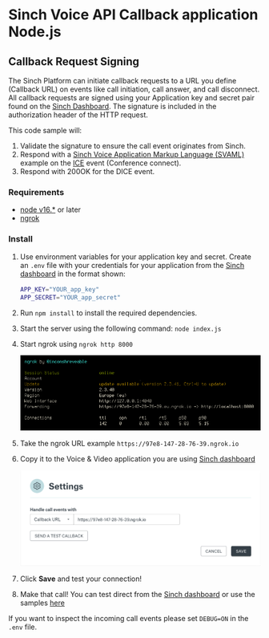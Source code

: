 # Sinch Voice API Callback application Node.js

## Callback Request Signing

The Sinch Platform can initiate callback requests to a URL you define (Callback URL) on events like call initiation, call answer, and call disconnect. All callback requests are signed using your Application key and secret pair found on the [Sinch Dashboard](https://dashboard.sinch.com/voice/apps). The signature is included in the authorization header of the HTTP request.

This code sample will:

1. Validate the signature to ensure the call event originates from Sinch.
2. Respond with a [Sinch Voice Application Markup Language (SVAML)](https://developers.sinch.com/docs/voice/api-reference/svaml/) example on the [ICE](https://developers.sinch.com/docs/voice/api-reference/voice/tag/Callback-API/) event (Conference connect).
3. Respond with 200OK for the DICE event.

### Requirements

- [node v16.*](https://nodejs.org/en/) or later
- [ngrok](https://ngrok.com)

### Install

1. Use environment variables for your application key and secret. Create an `.env` file with your credentials for your application from the [Sinch dashboard](https://dashboard.sinch.com/voice/apps) in the format shown:

    ```bash
    APP_KEY="YOUR_app_key"
    APP_SECRET="YOUR_app_secret"
    ```

2. Run `npm install` to install the required dependencies.
3. Start the server using the following command: `node index.js`
4. Start ngrok using `ngrok http 8000`

    ![ngrok](assets/ngrok.png)

5. Take the ngrok URL example `https://97e8-147-28-76-39.ngrok.io`
6. Copy it to the Voice & Video application you are using [Sinch dashboard](https://dashboard.sinch.com/voice/apps)

    ![callback settings](assets/settings-callbackurl.png)

7. Click **Save** and test your connection!
8. Make that call! You can test direct from the [Sinch dashboard](https://dashboard.sinch.com/voice/apps) or use the samples [here](https://dashboard.sinch.com/voice/apps)

If you want to inspect the incoming call events please set `DEBUG=ON` in the `.env` file.

